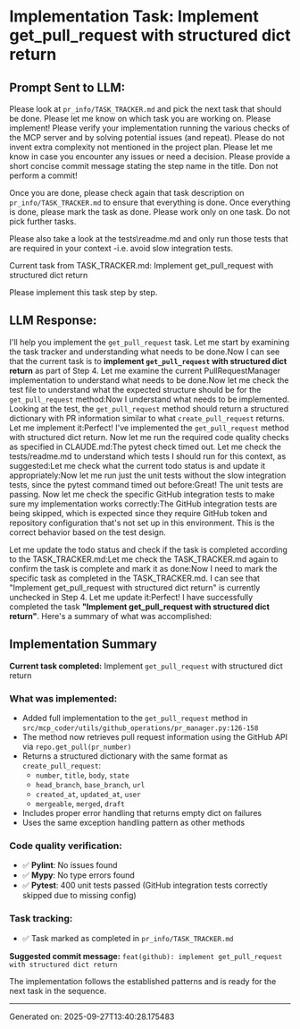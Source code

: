 # Implementation Task: Implement get_pull_request with structured dict return

## Prompt Sent to LLM:
Please look at `pr_info/TASK_TRACKER.md` and pick the next task that should be done.
Please let me know on which task you are working on.
Please implement!
Please verify your implementation running the various checks of the MCP server and by solving potential issues (and repeat).
Please do not invent extra complexity not mentioned in the project plan.
Please let me know in case you encounter any issues or need a decision.
Please provide a short concise commit message stating the step name in the title. Don not perform a commit!

Once you are done, please check again that task description on `pr_info/TASK_TRACKER.md` to ensure that everything is done.
Once everything is done, please mark the task as done.
Please work only on one task. Do not pick further tasks.

Please also take a look at the tests\readme.md and only run those tests that are required in your context -i.e. avoid slow integration tests.

Current task from TASK_TRACKER.md: Implement get_pull_request with structured dict return

Please implement this task step by step.

## LLM Response:
I'll help you implement the `get_pull_request` task. Let me start by examining the task tracker and understanding what needs to be done.Now I can see that the current task is to **implement `get_pull_request` with structured dict return** as part of Step 4. Let me examine the current PullRequestManager implementation to understand what needs to be done.Now let me check the test file to understand what the expected structure should be for the `get_pull_request` method:Now I understand what needs to be implemented. Looking at the test, the `get_pull_request` method should return a structured dictionary with PR information similar to what `create_pull_request` returns. Let me implement it:Perfect! I've implemented the `get_pull_request` method with structured dict return. Now let me run the required code quality checks as specified in CLAUDE.md:The pytest check timed out. Let me check the tests/readme.md to understand which tests I should run for this context, as suggested:Let me check what the current todo status is and update it appropriately:Now let me run just the unit tests without the slow integration tests, since the pytest command timed out before:Great! The unit tests are passing. Now let me check the specific GitHub integration tests to make sure my implementation works correctly:The GitHub integration tests are being skipped, which is expected since they require GitHub token and repository configuration that's not set up in this environment. This is the correct behavior based on the test design.

Let me update the todo status and check if the task is completed according to the TASK_TRACKER.md:Let me check the TASK_TRACKER.md again to confirm the task is complete and mark it as done:Now I need to mark the specific task as completed in the TASK_TRACKER.md. I can see that "Implement get_pull_request with structured dict return" is currently unchecked in Step 4. Let me update it:Perfect! I have successfully completed the task **"Implement get_pull_request with structured dict return"**. Here's a summary of what was accomplished:

## Implementation Summary

**Current task completed:** Implement `get_pull_request` with structured dict return

### What was implemented:
- Added full implementation to the `get_pull_request` method in `src/mcp_coder/utils/github_operations/pr_manager.py:126-158`
- The method now retrieves pull request information using the GitHub API via `repo.get_pull(pr_number)`
- Returns a structured dictionary with the same format as `create_pull_request`:
  - `number`, `title`, `body`, `state`
  - `head_branch`, `base_branch`, `url`  
  - `created_at`, `updated_at`, `user`
  - `mergeable`, `merged`, `draft`
- Includes proper error handling that returns empty dict on failures
- Uses the same exception handling pattern as other methods

### Code quality verification:
- ✅ **Pylint**: No issues found
- ✅ **Mypy**: No type errors found  
- ✅ **Pytest**: 400 unit tests passed (GitHub integration tests correctly skipped due to missing config)

### Task tracking:
- ✅ Task marked as completed in `pr_info/TASK_TRACKER.md`

**Suggested commit message:** `feat(github): implement get_pull_request with structured dict return`

The implementation follows the established patterns and is ready for the next task in the sequence.

---
Generated on: 2025-09-27T13:40:28.175483